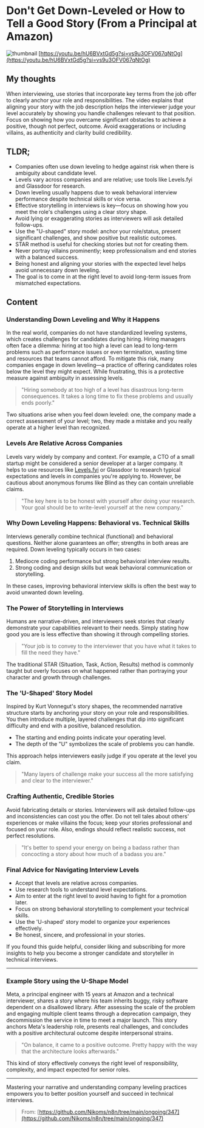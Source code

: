 # Don't Get Down-Leveled or How to Tell a Good Story (From a Principal at Amazon)
![thumbnail](https://i.ytimg.com/vi/hU6BVxtGd5g/default.jpg)
[https://youtu.be/hU6BVxtGd5g?si=vs9u3OFV067qNtOg](https://youtu.be/hU6BVxtGd5g?si=vs9u3OFV067qNtOg)

## My thoughts

When interviewing, use stories that incorporate key terms from the job offer to clearly anchor your role and responsibilities. The video explains that aligning your story with the job description helps the interviewer judge your level accurately by showing you handle challenges relevant to that position. Focus on showing how you overcame significant obstacles to achieve a positive, though not perfect, outcome. Avoid exaggerations or including villains, as authenticity and clarity build credibility.

## TLDR;
- Companies often use down leveling to hedge against risk when there is ambiguity about candidate level.
- Levels vary across companies and are relative; use tools like Levels.fyi and Glassdoor for research.
- Down leveling usually happens due to weak behavioral interview performance despite technical skills or vice versa.
- Effective storytelling in interviews is key—focus on showing how you meet the role's challenges using a clear story shape.
- Avoid lying or exaggerating stories as interviewers will ask detailed follow-ups.
- Use the "U-shaped" story model: anchor your role/status, present significant challenges, and show positive but realistic outcomes.
- STAR method is useful for checking stories but not for creating them.
- Never portray villains prominently; keep professionalism and end stories with a balanced success.
- Being honest and aligning your stories with the expected level helps avoid unnecessary down leveling.
- The goal is to come in at the right level to avoid long-term issues from mismatched expectations.



## Content

### Understanding Down Leveling and Why it Happens

In the real world, companies do not have standardized leveling systems, which creates challenges for candidates during hiring. Hiring managers often face a dilemma: hiring at too high a level can lead to long-term problems such as performance issues or even termination, wasting time and resources that teams cannot afford. To mitigate this risk, many companies engage in down leveling—a practice of offering candidates roles below the level they might expect. While frustrating, this is a protective measure against ambiguity in assessing levels.

> "Hiring somebody at too high of a level has disastrous long-term consequences. It takes a long time to fix these problems and usually ends poorly."

Two situations arise when you feel down leveled: one, the company made a correct assessment of your level; two, they made a mistake and you really operate at a higher level than recognized.

### Levels Are Relative Across Companies

Levels vary widely by company and context. For example, a CTO of a small startup might be considered a senior developer at a larger company. It helps to use resources like [Levels.fyi](https://levels.fyi) or Glassdoor to research typical expectations and levels in companies you're applying to. However, be cautious about anonymous forums like Blind as they can contain unreliable claims.

> "The key here is to be honest with yourself after doing your research. Your goal should be to write-level yourself at the new company."

### Why Down Leveling Happens: Behavioral vs. Technical Skills

Interviews generally combine technical (functional) and behavioral questions. Neither alone guarantees an offer; strengths in both areas are required. Down leveling typically occurs in two cases:

1. Mediocre coding performance but strong behavioral interview results.
2. Strong coding and design skills but weak behavioral communication or storytelling.

In these cases, improving behavioral interview skills is often the best way to avoid unwanted down leveling.

### The Power of Storytelling in Interviews

Humans are narrative-driven, and interviewers seek stories that clearly demonstrate your capabilities relevant to their needs. Simply stating how good you are is less effective than showing it through compelling stories.

> "Your job is to convey to the interviewer that you have what it takes to fill the need they have."

The traditional STAR (Situation, Task, Action, Results) method is commonly taught but overly focuses on what happened rather than portraying your character and growth through challenges.

### The 'U-Shaped' Story Model

Inspired by Kurt Vonnegut's story shapes, the recommended narrative structure starts by anchoring your story on your role and responsibilities. You then introduce multiple, layered challenges that dip into significant difficulty and end with a positive, balanced resolution.

- The starting and ending points indicate your operating level.
- The depth of the "U" symbolizes the scale of problems you can handle.

This approach helps interviewers easily judge if you operate at the level you claim.

> "Many layers of challenge make your success all the more satisfying and clear to the interviewer."

### Crafting Authentic, Credible Stories

Avoid fabricating details or stories. Interviewers will ask detailed follow-ups and inconsistencies can cost you the offer. Do not tell tales about others' experiences or make villains the focus; keep your stories professional and focused on your role. Also, endings should reflect realistic success, not perfect resolutions.

> "It's better to spend your energy on being a badass rather than concocting a story about how much of a badass you are."

### Final Advice for Navigating Interview Levels

- Accept that levels are relative across companies.
- Use research tools to understand level expectations.
- Aim to enter at the right level to avoid having to fight for a promotion later.
- Focus on strong behavioral storytelling to complement your technical skills.
- Use the 'U-shaped' story model to organize your experiences effectively.
- Be honest, sincere, and professional in your stories.

If you found this guide helpful, consider liking and subscribing for more insights to help you become a stronger candidate and storyteller in technical interviews.

---

### Example Story using the U-Shape Model

Meta, a principal engineer with 15 years at Amazon and a technical interviewer, shares a story where his team inherits buggy, risky software dependent on a disallowed library. After assessing the scale of the problem and engaging multiple client teams through a deprecation campaign, they decommission the service in time to meet a major launch. This story anchors Meta's leadership role, presents real challenges, and concludes with a positive architectural outcome despite interpersonal strains.

> "On balance, it came to a positive outcome. Pretty happy with the way that the architecture looks afterwards."

This kind of story effectively conveys the right level of responsibility, complexity, and impact expected for senior roles.

---

Mastering your narrative and understanding company leveling practices empowers you to better position yourself and succeed in technical interviews.




> From: [https://github.com/Nikoms/n8n/tree/main/ongoing/347](https://github.com/Nikoms/n8n/tree/main/ongoing/347)